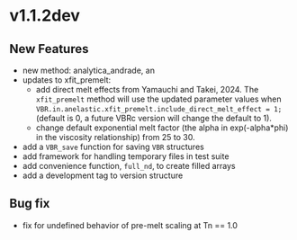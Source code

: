 # v1.1.2dev

## New Features
* new method: analytica_andrade, an 
* updates to xfit_premelt: 
  * add direct melt effects from Yamauchi and Takei, 2024. The `xfit_premelt` method will use the updated parameter values when `VBR.in.anelastic.xfit_premelt.include_direct_melt_effect = 1;` (default is 0, a future VBRc version will change the default to 1).
  * change default exponential melt factor (the alpha in exp(-alpha*phi) in the viscosity relationship) from 25 to 30. 
* add a `VBR_save` function for saving `VBR` structures 
* add framework for handling temporary files in test suite
* add convenience function, `full_nd`, to create filled arrays
* add a development tag to version structure

## Bug fix
* fix for undefined behavior of pre-melt scaling at Tn == 1.0